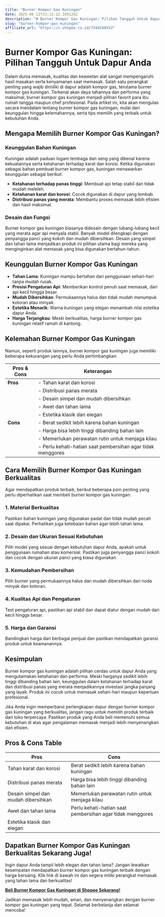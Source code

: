 ```yaml
---
title: "Burner Kompor Gas Kuningan"
date: 2025-06-12T23:12:12.189124Z
description: "# Burner Kompor Gas Kuningan: Pilihan Tangguh Untuk Dapur Anda..."
slug: "burner-kompor-gas-kuningan"
affiliate_url: "https://s.shopee.co.id/7V44C68VX2"
---
```

# Burner Kompor Gas Kuningan: Pilihan Tangguh Untuk Dapur Anda

Dalam dunia memasak, kualitas dan keawetan alat sangat mempengaruhi hasil masakan serta kenyamanan saat memasak. Salah satu perangkat penting yang wajib dimiliki di dapur adalah kompor gas, terutama burner kompor gas kuningan. Terkenal akan daya tahannya dan performa yang maksimal, burner kompor gas kuningan menjadi pilihan favorit para ibu rumah tangga maupun chef profesional. Pada artikel ini, kita akan mengulas secara mendalam tentang burner kompor gas kuningan, mulai dari keunggulan hingga kelemahannya, serta tips memilih yang terbaik untuk kebutuhan Anda.

## Mengapa Memilih Burner Kompor Gas Kuningan?

### Keunggulan Bahan Kuningan

Kuningan adalah paduan logam tembaga dan seng yang dikenal karena kekuatannya serta ketahanan terhadap karat dan korosi. Ketika digunakan sebagai bahan pembuat burner kompor gas, kuningan menawarkan keunggulan sebagai berikut:

- **Ketahanan terhadap panas tinggi**: Membuat api tetap stabil dan tidak mudah meleleh.
- **Ketahanan karat dan korosi**: Cocok digunakan di dapur yang lembab.
- **Distribusi panas yang merata**: Membantu proses memasak lebih efisien dan hasil maksimal.

### Desain dan Fungsi

Burner kompor gas kuningan biasanya didesain dengan lubang-lubang kecil yang merata agar api menyala stabil. Banyak model dilengkapi dengan penyangga panci yang kokoh dan mudah dibersihkan. Desain yang simpel dan tahan lama menjadikan produk ini pilihan utama bagi mereka yang menginginkan alat memasak yang bisa digunakan bertahun-tahun.

## Keunggulan Burner Kompor Gas Kuningan

- **Tahan Lama**: Kuningan mampu bertahan dari penggunaan sehari-hari tanpa mudah rusak.
- **Presisi Pengaturan Api**: Memberikan kontrol penuh saat memasak, dari api kecil hingga besar.
- **Mudah Dibersihkan**: Permukaannya halus dan tidak mudah menumpuk kotoran atau minyak.
- **Estetika Menarik**: Warna kuningan yang elegan menambah nilai estetika dapur Anda.
- **Harga Terjangkau**: Meski berkualitas, harga burner kompor gas kuningan relatif ramah di kantong.

## Kelemahan Burner Kompor Gas Kuningan

Namun, seperti produk lainnya, burner kompor gas kuningan juga memiliki beberapa kekurangan yang perlu Anda pertimbangkan:

| **Pros & Cons**             | **Keterangan**                                               |
|-----------------------------|--------------------------------------------------------------|
| **Pros**                   | - Tahan karat dan korosi                                   |
|                            | - Distribusi panas merata                                   |
|                            | - Desain simpel dan mudah dibersihkan                       |
|                            | - Awet dan tahan lama                                       |
|                            | - Estetika klasik dan elegan                                |
| **Cons**                   | - Berat sedikit lebih karena bahan kuningan                |
|                            | - Harga bisa lebih tinggi dibanding bahan lain             |
|                            | - Memerlukan perawatan rutin untuk menjaga kilau           |
|                            | - Perlu kehati-hatian saat pembersihan agar tidak menggores |

## Cara Memilih Burner Kompor Gas Kuningan Berkualitas

Agar mendapatkan produk terbaik, berikut beberapa poin penting yang perlu diperhatikan saat membeli burner kompor gas kuningan:

### 1. Material Berkualitas

Pastikan bahan kuningan yang digunakan padat dan tidak mudah pecah saat dipakai. Perhatikan juga ketebalan bahan agar lebih tahan lama.

### 2. Desain dan Ukuran Sesuai Kebutuhan

Pilih model yang sesuai dengan kebutuhan dapur Anda, apakah untuk penggunaan rumahan atau komersial. Pastikan juga penyangga panci kokoh dan cocok dengan ukuran panci yang biasa digunakan.

### 3. Kemudahan Pembersihan

Pilih burner yang permukaannya halus dan mudah dibersihkan dari noda minyak dan kotoran.

### 4. Kualitas Api dan Pengaturan

Test pengaturan api, pastikan api stabil dan dapat diatur dengan mudah dari kecil hingga besar.

### 5. Harga dan Garansi

Bandingkan harga dari berbagai penjual dan pastikan mendapatkan garansi produk untuk keamanannya.

## Kesimpulan

Burner kompor gas kuningan adalah pilihan cerdas untuk dapur Anda yang mengutamakan ketahanan dan performa. Meski harganya sedikit lebih tinggi dibanding bahan lain, keunggulan dalam ketahanan terhadap karat dan distribusi panas yang merata menjadikannya investasi jangka panjang yang layak. Produk ini cocok untuk memasak sehari-hari maupun keperluan profesional.

Jika Anda ingin memperbarui perlengkapan dapur dengan burner kompor gas kuningan yang berkualitas, jangan ragu untuk memilih produk terbaik dari toko terpercaya. Pastikan produk yang Anda beli memenuhi semua kebutuhan di atas agar pengalaman memasak menjadi lebih menyenangkan dan efisien.

## Pros & Cons Table

| **Pros**                                       | **Cons**                                                      |
|------------------------------------------------|--------------------------------------------------------------|
| Tahan karat dan korosi                        | Berat sedikit lebih karena bahan kuningan                   |
| Distribusi panas merata                        | Harga bisa lebih tinggi dibanding bahan lain             |
| Desain simpel dan mudah dibersihkan           | Memerlukan perawatan rutin untuk menjaga kilau           |
| Awet dan tahan lama                            | Perlu kehati-hatian saat pembersihan agar tidak menggores|
| Estetika klasik dan elegan                     |                                                              |

## Dapatkan Burner Kompor Gas Kuningan Berkualitas Sekarang Juga!

Ingin dapur Anda tampil lebih elegan dan tahan lama? Jangan lewatkan kesempatan mendapatkan burner kompor gas kuningan terbaik dengan harga bersaing. Klik link di bawah ini dan segera miliki perangkat memasak yang tahan lama dan berkualitas!

[**Beli Burner Kompor Gas Kuningan di Shopee Sekarang!**](https://s.shopee.co.id/7V44C68VX2)

Jadikan memasak lebih mudah, aman, dan menyenangkan dengan burner kompor gas kuningan yang tepat. Selamat berbelanja dan selamat mencoba!